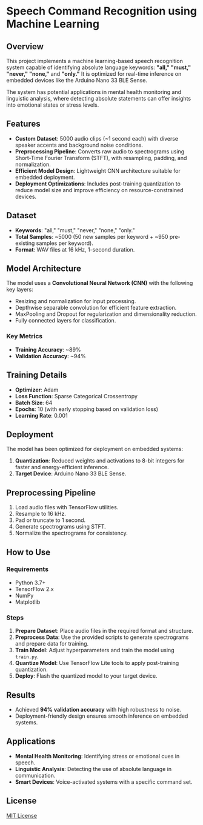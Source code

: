 # Speech Command Recognition using Machine Learning

## Overview
This project implements a machine learning-based speech recognition system capable of identifying absolute language keywords: **"all," "must," "never," "none,"** and **"only."** It is optimized for real-time inference on embedded devices like the Arduino Nano 33 BLE Sense.

The system has potential applications in mental health monitoring and linguistic analysis, where detecting absolute statements can offer insights into emotional states or stress levels.

## Features
- **Custom Dataset**: 5000 audio clips (~1 second each) with diverse speaker accents and background noise conditions.  
- **Preprocessing Pipeline**: Converts raw audio to spectrograms using Short-Time Fourier Transform (STFT), with resampling, padding, and normalization.  
- **Efficient Model Design**: Lightweight CNN architecture suitable for embedded deployment.  
- **Deployment Optimizations**: Includes post-training quantization to reduce model size and improve efficiency on resource-constrained devices.  

## Dataset
- **Keywords**: "all," "must," "never," "none," "only."  
- **Total Samples**: ~5000 (50 new samples per keyword + ~950 pre-existing samples per keyword).  
- **Format**: WAV files at 16 kHz, 1-second duration.  

## Model Architecture
The model uses a **Convolutional Neural Network (CNN)** with the following key layers:
- Resizing and normalization for input processing.
- Depthwise separable convolution for efficient feature extraction.
- MaxPooling and Dropout for regularization and dimensionality reduction.
- Fully connected layers for classification.

### Key Metrics
- **Training Accuracy**: ~89%  
- **Validation Accuracy**: ~94%  

## Training Details
- **Optimizer**: Adam  
- **Loss Function**: Sparse Categorical Crossentropy  
- **Batch Size**: 64  
- **Epochs**: 10 (with early stopping based on validation loss)  
- **Learning Rate**: 0.001  

## Deployment
The model has been optimized for deployment on embedded systems:
1. **Quantization**: Reduced weights and activations to 8-bit integers for faster and energy-efficient inference.
2. **Target Device**: Arduino Nano 33 BLE Sense.

## Preprocessing Pipeline
1. Load audio files with TensorFlow utilities.  
2. Resample to 16 kHz.  
3. Pad or truncate to 1 second.  
4. Generate spectrograms using STFT.  
5. Normalize the spectrograms for consistency.  

## How to Use
### Requirements
- Python 3.7+  
- TensorFlow 2.x  
- NumPy  
- Matplotlib  

### Steps
1. **Prepare Dataset**: Place audio files in the required format and structure.  
2. **Preprocess Data**: Use the provided scripts to generate spectrograms and prepare data for training.  
3. **Train Model**: Adjust hyperparameters and train the model using `train.py`.  
4. **Quantize Model**: Use TensorFlow Lite tools to apply post-training quantization.  
5. **Deploy**: Flash the quantized model to your target device.  

## Results
- Achieved **94% validation accuracy** with high robustness to noise.
- Deployment-friendly design ensures smooth inference on embedded systems.

## Applications
- **Mental Health Monitoring**: Identifying stress or emotional cues in speech.  
- **Linguistic Analysis**: Detecting the use of absolute language in communication.  
- **Smart Devices**: Voice-activated systems with a specific command set.  

## License
[MIT License](LICENSE)
